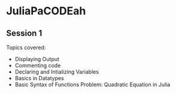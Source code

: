 # JuliaPaCODEah

## Session 1
Topics covered:
* Displaying Output
* Commenting code
* Declaring and Intializing Variables
* Basics in Datatypes
* Basic Syntax of Functions
Problem: Quadratic Equation in Julia
